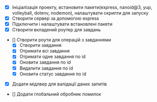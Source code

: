 - [x] Ініціалізація проекту, встановити пакети(express, nanoid@3, yup, volleyball, dotenv, nodemon), налаштувати скрипти для запуску
- [x] Створити сервер за допомогою express
- [x] Підключити і налаштувати встановлені пакети
- [x] Створити вкладений роутер для завдань
- [] Створити роути для операцій з завданнями
  - [x] Створити завдання
  - [x] Отримати всі завдання
  - [x] Отримати одне завдання по id
  - [x] Оновити завдання по id
  - [x] Видалити завдання по id
  - [x] Оновити статус завдання по id
- [x] Додати мідлвер для валідації даних запитів
- [] Додати глобальний обробник помилок
